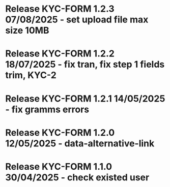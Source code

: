 # Release KYC-FORM 1.2.3 07/08/2025 - set upload file max size 10MB

# Release KYC-FORM 1.2.2 18/07/2025 - fix tran, fix step 1 fields trim, KYC-2

# Release KYC-FORM 1.2.1 14/05/2025 - fix gramms errors

# Release KYC-FORM 1.2.0 12/05/2025 - data-alternative-link

# Release KYC-FORM 1.1.0 30/04/2025 - check existed user
